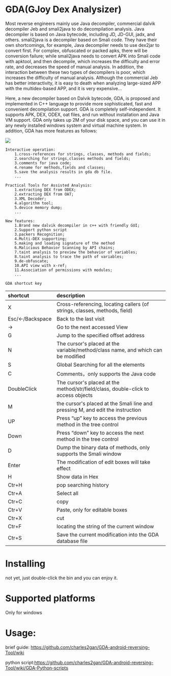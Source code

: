# GDA(GJoy Dex Analysizer)


Most reverse engineers mainly use Java decompiler, commercial dalvik decompiler Jeb and smali2java to do decompilation analysis. Java decompiler is based on Java bytecode, including JD, JD-GUI, jadx, and others. smali2java is a decompiler based on Smali code. They have their own shortcomings, for example, Java decompiler needs to use dex2jar to convert first. For complex, obfuscated or packed apks, there will be conversion failure; while smali2java needs to convert APK into Smali code with apktool, and then decompile, which increases the difficulty and error rate, and decreases the speed of manual analysis. In addition, the interaction between these two types of decompilers is poor, which increases the difficulty of manual analysis. Although the commercial Jeb has better interactivity, it is easy to death when analyzing large-sized APP with the multidex-based APP, and it is very expensive... 

Here, a new decompiler based on Dalvik bytecode, GDA, is proposed and implemented in C++ language to provide more sophisticated, fast and convenient decompilation support. GDA is completely self-independent. It supports APK, DEX, ODEX, oat files, and run without installation and Java VM support. GDA only takes up 2M of your disk space, and you can use it in any newly installed windows system and virtual machine system. In addition, GDA has more features as follows:



![](https://github.com/charles2gan/GDA-android-reversing-Tool/blob/master/GDA_PIC/3_entry_x-ref.png)


```
Interactive operation:
    1.cross-references for strings, classes, methods and fields;
    2.searching for strings,classes methods and fields;
    3.comments for java code;
    4.rename for methods,fields and classes;
    5.save the analysis results in gda db file.
    ...
  
Practical Tools for Assisted Analysis:
    1.extracting DEX from ODEX;
    2.extracting DEX from OAT;
    3.XML Decoder;
    4.algorithm tool;
    5.device memory dump;
    ...
    
New features:
    1.Brand new dalvik decompiler in c++ with friendly GUI;
    2.Support python script
    3.packers Recognition;
    4.Multi-DEX supporting;
    5.making and loading signature of the method 
    6.Malicious Behavior Scanning by API chains;
    7.taint analysis to preview the behavior of variables;
    8.taint analysis to trace the path of variables;
    9.de-obfuscate;
    10.API view with x-ref;
    11.Association of permissions with modules;
    ...
```  


`GDA shortcut key`

|shortcut    |description|
|:-|:-|
|X    |Cross-referencing, locating callers (of strings, classes, methods, field)|
|Esc/<-/Backspace    |Back to the last visit|
|->    |Go to the next accessed View|
|G    |Jump to the specified offset address|
|N    |The cursor's placed at the variable/method/class name, and which can be modified|
|S    |Global Searching for all the elements|
|C    |Comments，only supports the Java code|
|DoubleClick    |The cursor's placed at the method/str/field/class, double-click to access objects|
|M    |the cursor's placed at the Smali line and pressing M, and edit the instruction|
|UP    |Press “up” key to access the previous method in the tree control|
|Down    |Press “down” key to access the next method in the tree control|
|D    |Dump the binary data of methods, only supports the Smali window|
|Enter     |The modification of edit boxes will take effect|
|H    |Show data in Hex|
|Ctr+H    |pop searching history|
|Ctr+A    |Select all|
|Ctr+C    |copy|
|Ctr+V    |Paste, only for editable boxes|
|Ctr+X    |cut|
|Ctr+F    |locating the string of the current window|
|Ctr+S    |Save the current modification into the GDA database file|


# Installing
  not yet, just double-click the bin and you can enjoy it.

# Supported platforms
  Only for windows

# Usage:

  brief guide: https://github.com/charles2gan/GDA-android-reversing-Tool/wiki
  
  python script:https://github.com/charles2gan/GDA-android-reversing-Tool/wiki/GDA-Python-scripts
  
  
  
  
  
  
